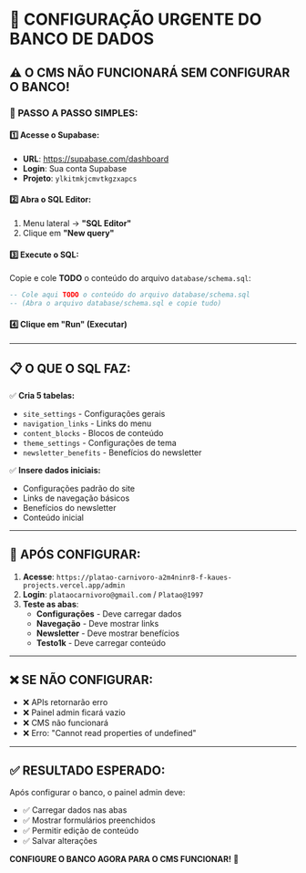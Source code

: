 # 🚨 CONFIGURAÇÃO URGENTE DO BANCO DE DADOS

## ⚠️ O CMS NÃO FUNCIONARÁ SEM CONFIGURAR O BANCO!

### **🔧 PASSO A PASSO SIMPLES:**

#### **1️⃣ Acesse o Supabase:**
- **URL**: https://supabase.com/dashboard
- **Login**: Sua conta Supabase
- **Projeto**: `ylkitmkjcmvtkgzxapcs`

#### **2️⃣ Abra o SQL Editor:**
1. Menu lateral → **"SQL Editor"**
2. Clique em **"New query"**

#### **3️⃣ Execute o SQL:**
Copie e cole **TODO** o conteúdo do arquivo `database/schema.sql`:

```sql
-- Cole aqui TODO o conteúdo do arquivo database/schema.sql
-- (Abra o arquivo database/schema.sql e copie tudo)
```

#### **4️⃣ Clique em "Run" (Executar)**

---

## **📋 O QUE O SQL FAZ:**

✅ **Cria 5 tabelas:**
- `site_settings` - Configurações gerais
- `navigation_links` - Links do menu
- `content_blocks` - Blocos de conteúdo
- `theme_settings` - Configurações de tema
- `newsletter_benefits` - Benefícios do newsletter

✅ **Insere dados iniciais:**
- Configurações padrão do site
- Links de navegação básicos
- Benefícios do newsletter
- Conteúdo inicial

---

## **🎯 APÓS CONFIGURAR:**

1. **Acesse**: `https://platao-carnivoro-a2m4ninr8-f-kaues-projects.vercel.app/admin`
2. **Login**: `plataocarnivoro@gmail.com` / `Platao@1997`
3. **Teste as abas**:
   - **Configurações** - Deve carregar dados
   - **Navegação** - Deve mostrar links
   - **Newsletter** - Deve mostrar benefícios
   - **Testo1k** - Deve carregar conteúdo

---

## **❌ SE NÃO CONFIGURAR:**

- ❌ APIs retornarão erro
- ❌ Painel admin ficará vazio
- ❌ CMS não funcionará
- ❌ Erro: "Cannot read properties of undefined"

---

## **✅ RESULTADO ESPERADO:**

Após configurar o banco, o painel admin deve:
- ✅ Carregar dados nas abas
- ✅ Mostrar formulários preenchidos
- ✅ Permitir edição de conteúdo
- ✅ Salvar alterações

**CONFIGURE O BANCO AGORA PARA O CMS FUNCIONAR!** 🚀
